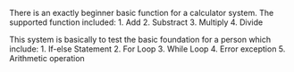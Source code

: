 There is an exactly beginner basic function for a calculator system.
The supported function included:
    1. Add
    2. Substract
    3. Multiply
    4. Divide

This system is basically to test the basic foundation for a person which include:
    1. If-else Statement
    2. For Loop
    3. While Loop
    4. Error exception
    5. Arithmetic operation


